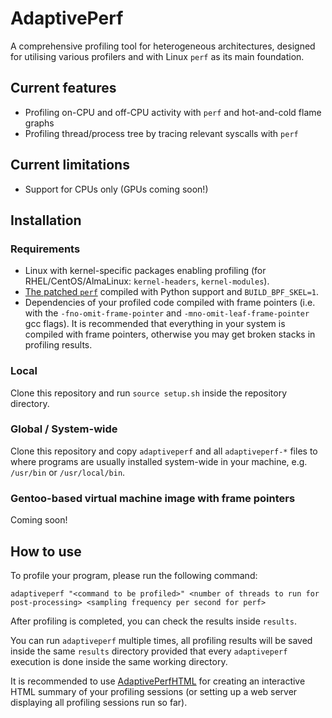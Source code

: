 # AdaptivePerf
A comprehensive profiling tool for heterogeneous architectures, designed for utilising various profilers and with Linux ```perf``` as its main foundation.

## Current features
* Profiling on-CPU and off-CPU activity with ```perf``` and hot-and-cold flame graphs
* Profiling thread/process tree by tracing relevant syscalls with ```perf```

## Current limitations
* Support for CPUs only (GPUs coming soon!)

## Installation
### Requirements
* Linux with kernel-specific packages enabling profiling (for RHEL/CentOS/AlmaLinux: ```kernel-headers```, ```kernel-modules```).
* [The patched ```perf```](https://gitlab.cern.ch/syclops/linux/-/tree/master/tools/perf) compiled with Python support and ```BUILD_BPF_SKEL=1```.
* Dependencies of your profiled code compiled with frame pointers (i.e. with the ```-fno-omit-frame-pointer``` and ```-mno-omit-leaf-frame-pointer``` gcc flags). It is recommended that everything in your system is compiled with frame pointers, otherwise you may get broken stacks in profiling results.

### Local
Clone this repository and run ```source setup.sh``` inside the repository directory.

### Global / System-wide
Clone this repository and copy ```adaptiveperf``` and all ```adaptiveperf-*``` files to where programs are usually installed system-wide in your machine, e.g. ```/usr/bin``` or ```/usr/local/bin```.

### Gentoo-based virtual machine image with frame pointers
Coming soon!

## How to use
To profile your program, please run the following command:
```
adaptiveperf "<command to be profiled>" <number of threads to run for post-processing> <sampling frequency per second for perf> 
```

After profiling is completed, you can check the results inside ```results```.

You can run ```adaptiveperf``` multiple times, all profiling results will be saved inside the same ```results``` directory provided that every ```adaptiveperf``` execution is done inside the same working directory.

It is recommended to use [AdaptivePerfHTML](https://gitlab.cern.ch/syclops/adaptiveperfhtml) for creating an interactive HTML summary of your profiling sessions (or setting up a web server displaying all profiling sessions run so far).
